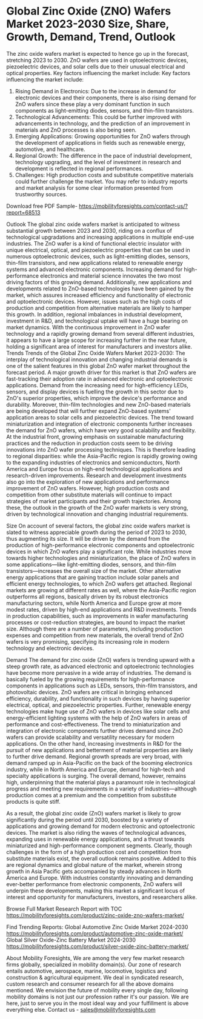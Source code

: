 # Global Zinc Oxide (ZNO) Wafers Market 2023-2030 Size, Share, Growth, Demand, Trend, Outlook

The zinc oxide wafers market is expected to hence go up in the forecast, stretching 2023 to 2030. ZnO wafers are used in optoelectronic devices, piezoelectric devices, and solar cells due to their unusual electrical and optical properties. Key factors influencing the market include:
Key factors influencing the market include:
1.	Rising Demand in Electronics: Due to the increase in demand for electronic devices and their components, there is also rising demand for ZnO wafers since these play a very dominant function in such components as light-emitting diodes, sensors, and thin-film transistors.
2.	Technological Advancements: This could be further improved with advancements in technology, and the prediction of an improvement in materials and ZnO processes is also being seen.
3.	Emerging Applications: Growing opportunities for ZnO wafers through the development of applications in fields such as renewable energy, automotive, and healthcare.
4.	Regional Growth: The difference in the pace of industrial development, technology upgrading, and the level of investment in research and development is reflected in reg­ional performances.
5.	Challenges: High production costs and substitute competitive materials could further challenge the market.
You may refer to industry reports and market analysis for some clear information presented from trustworthy sources.


Download free PDF Sample- https://mobilityforesights.com/contact-us/?report=68513


Outlook
The global zinc oxide wafers market is anticipated to witness substantial growth between 2023 and 2030, riding on a conflux of technological upgradations and increasing applications in multiple end-use industries. The ZnO wafer is a kind of functional electric insulator with unique electrical, optical, and piezoelectric properties that can be used in numerous optoelectronic devices, such as light-emitting diodes, sensors, thin-film transistors, and new applications related to renewable energy systems and advanced electronic components. Increasing demand for high-performance electronics and material science innovates the two most driving factors of this growing demand. Additionally, new applications and developments related to ZnO-based technologies have been gained by the market, which assures increased efficiency and functionality of electronic and optoelectronic devices. However, issues such as the high costs of production and competition from alternative materials are likely to hamper this growth. In addition, regional imbalances in industrial development, investment in R&D, and technological uptake will have a huge bearing on market dynamics. With the continuous improvement in ZnO wafer technology and a rapidly growing demand from several different industries, it appears to have a large scope for increasing further in the near future, holding a significant area of interest for manufacturers and investors alike.
Trends
Trends of the Global Zinc Oxide Wafers Market 2023-2030: The interplay of technological innovation and changing industrial demands is one of the salient features in this global ZnO wafer market throughout the forecast period. A major growth driver for this market is that ZnO wafers are fast-tracking their adoption rate in advanced electronic and optoelectronic applications. Demand from the increasing need for high-efficiency LEDs, sensors, and display devices is fuelling the growth in this sector due to ZnO's superior properties, which improve the device's performance and durability. Moreover, thin-film technologies and new ZnO-based materials are being developed that will further expand ZnO-based systems' application areas to solar cells and piezoelectric devices. The trend toward miniaturization and integration of electronic components further increases the demand for ZnO wafers, which have very good scalability and flexibility. At the industrial front, growing emphasis on sustainable manufacturing practices and the reduction in production costs seem to be driving innovations into ZnO wafer processing techniques. This is therefore leading to regional disparities: while the Asia-Pacific region is rapidly growing owing to the expanding industries of electronics and semiconductors, North America and Europe focus on high-end technological applications and research-driven improvements. Research and development investments also go into the exploration of new applications and performance improvement of ZnO wafers. However, high production costs and competition from other substitute materials will continue to impact strategies of market participants and their growth trajectories. Among these, the outlook in the growth of the ZnO wafer markets is very strong, driven by technological innovation and changing industrial requirements.

Size
On account of several factors, the global zinc oxide wafers market is slated to witness appreciable growth during the period of 2023 to 2030, thus augmenting its size. It will be driven by the demand from the production of high-performance electronic components and optoelectronic devices in which ZnO wafers play a significant role. While industries move towards higher technologies and miniaturization, the place of ZnO wafers in some applications—like light-emitting diodes, sensors, and thin-film transistors—increases the overall size of the market. Other alternative energy applications that are gaining traction include solar panels and efficient energy technologies, to which ZnO wafers get attached. Regional markets are growing at different rates as well, where the Asia-Pacific region outperforms all regions, basically driven by its robust electronics manufacturing sectors, while North America and Europe grow at more modest rates, driven by high-end applications and R&D investments. Trends in production capabilities, such as improvements in wafer manufacturing processes or cost-reduction strategies, are bound to impact the market size. Although there are a number of parameters, including production expenses and competition from new materials, the overall trend of ZnO wafers is very promising, specifying its increasing role in modern technology and electronic devices.


Demand 
The demand for zinc oxide (ZnO) wafers is trending upward with a steep growth rate, as advanced electronic and optoelectronic technologies have become more pervasive in a wide array of industries. The demand is basically fueled by the growing requirements for high-performance components in applications such as LEDs, sensors, thin-film transistors, and photovoltaic devices. ZnO wafers are critical in bringing enhanced efficiency, durability, and functionality in such devices by having superior electrical, optical, and piezoelectric properties. Further, renewable energy technologies make huge use of ZnO wafers in devices like solar cells and energy-efficient lighting systems with the help of ZnO wafers in areas of performance and cost-effectiveness. The trend to miniaturization and integration of electronic components further drives demand since ZnO wafers can provide scalability and versatility necessary for modern applications. On the other hand, increasing investments in R&D for the pursuit of new applications and betterment of material properties are likely to further drive demand. Regional growth spreads are very broad, with demand ramped up in Asia-Pacific on the back of the booming electronics industry, while in North America and Europe, demand for high-tech and specialty applications is surging. The overall demand, however, remains high, underpinning that the material plays a paramount role in technological progress and meeting new requirements in a variety of industries—although production comes at a premium and the competition from substitute products is quite stiff.

As a result, the global zinc oxide (ZnO) wafers market is likely to grow significantly during the period until 2030, boosted by a variety of applications and growing demand for modern electronic and optoelectronic devices. The market is also riding the waves of technological advances, expanding uses in renewable energy applications, and a thrust towards miniaturized and high-performance component segments. Clearly, though challenges in the form of a high production cost and competition from substitute materials exist, the overall outlook remains positive. Added to this are regional dynamics and global nature of the market, wherein strong growth in Asia Pacific gets accompanied by steady advances in North America and Europe. With industries constantly innovating and demanding ever-better performance from electronic components, ZnO wafers will underpin these developments, making this market a significant locus of interest and opportunity for manufacturers, investors, and researchers alike.


Browse Full Market Research Report with TOC https://mobilityforesights.com/product/zinc-oxide-zno-wafers-market/

Find Trending Reports:
Global Automotive Zinc Oxide Market 2024-2030
https://mobilityforesights.com/product/automotive-zinc-oxide-market/
Global Silver Oxide-Zinc Battery Market 2024-2030
https://mobilityforesights.com/product/silver-oxide-zinc-battery-market/


About Mobility Foresights,
We are among the very few market research firms globally, specialized in mobility domain(s). Our zone of research entails automotive, aerospace, marine, locomotive, logistics and construction & agricultural equipment. We deal in syndicated research, custom research and consumer research for all the above domains mentioned.
We envision the future of mobility every single day, following mobility domains is not just our profession rather it's our passion. We are here, just to serve you in the most ideal way and your fulfillment is above everything else. Contact us -  sales@mobilityforesights.com 

